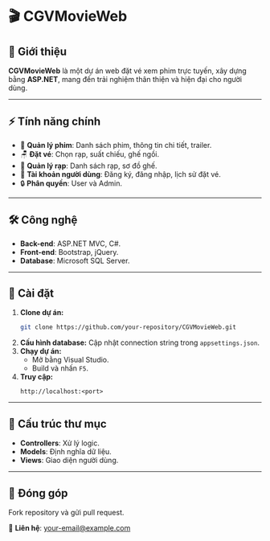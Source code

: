 
# 🎬 CGVMovieWeb  

## 🌟 Giới thiệu  
**CGVMovieWeb** là một dự án web đặt vé xem phim trực tuyến, xây dựng bằng **ASP.NET**, mang đến trải nghiệm thân thiện và hiện đại cho người dùng.  

---

## ⚡ Tính năng chính  
- 🎥 **Quản lý phim**: Danh sách phim, thông tin chi tiết, trailer.  
- 🪑 **Đặt vé**: Chọn rạp, suất chiếu, ghế ngồi.  
- 🏢 **Quản lý rạp**: Danh sách rạp, sơ đồ ghế.  
- 👤 **Tài khoản người dùng**: Đăng ký, đăng nhập, lịch sử đặt vé.  
- 🔒 **Phân quyền**: User và Admin.  

---

## 🛠️ Công nghệ  
- **Back-end**: ASP.NET MVC, C#.  
- **Front-end**: Bootstrap, jQuery.  
- **Database**: Microsoft SQL Server.  

---

## 🚀 Cài đặt  
1. **Clone dự án:**  
   ```bash
   git clone https://github.com/your-repository/CGVMovieWeb.git
   ```  
2. **Cấu hình database:** Cập nhật connection string trong `appsettings.json`.  
3. **Chạy dự án:**  
   - Mở bằng Visual Studio.  
   - Build và nhấn `F5`.  
4. **Truy cập:**  
   ```
   http://localhost:<port>
   ```

---

## 📂 Cấu trúc thư mục  
- **Controllers**: Xử lý logic.  
- **Models**: Định nghĩa dữ liệu.  
- **Views**: Giao diện người dùng.  

---

## 🤝 Đóng góp  
Fork repository và gửi pull request.  

📧 **Liên hệ**: your-email@example.com  
